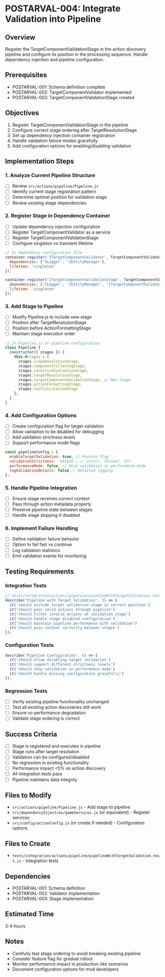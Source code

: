 # POSTARVAL-004: Integrate Validation into Pipeline

## Overview
Register the TargetComponentValidationStage in the action discovery pipeline and configure its position in the processing sequence. Handle dependency injection and pipeline configuration.

## Prerequisites
- POSTARVAL-001: Schema definition complete
- POSTARVAL-002: TargetComponentValidator implemented
- POSTARVAL-003: TargetComponentValidationStage created

## Objectives
1. Register TargetComponentValidationStage in the pipeline
2. Configure correct stage ordering after TargetResolutionStage
3. Set up dependency injection container registration
4. Handle validation failure modes gracefully
5. Add configuration options for enabling/disabling validation

## Implementation Steps

### 1. Analyze Current Pipeline Structure
- [ ] Review `src/actions/pipeline/Pipeline.js`
- [ ] Identify current stage registration pattern
- [ ] Determine optimal position for validation stage
- [ ] Review existing stage dependencies

### 2. Register Stage in Dependency Container
- [ ] Update dependency injection configuration
- [ ] Register TargetComponentValidator as a service
- [ ] Register TargetComponentValidationStage
- [ ] Configure singleton vs transient lifetime

```javascript
// In dependency configuration file
container.register('ITargetComponentValidator', TargetComponentValidator, {
  dependencies: ['ILogger', 'IEntityManager'],
  lifetime: 'singleton'
});

container.register('ITargetComponentValidationStage', TargetComponentValidationStage, {
  dependencies: ['ILogger', 'IEntityManager', 'ITargetComponentValidator', 'IPerformanceMonitor'],
  lifetime: 'singleton'
});
```

### 3. Add Stage to Pipeline
- [ ] Modify Pipeline.js to include new stage
- [ ] Position after TargetResolutionStage
- [ ] Position before ActionFormattingStage
- [ ] Maintain stage execution order

```javascript
// In Pipeline.js or pipeline configuration
class Pipeline {
  constructor({ stages }) {
    this.#stages = [
      stages.scopeResolutionStage,
      stages.componentFilteringStage,
      stages.conditionEvaluationStage,
      stages.targetResolutionStage,
      stages.targetComponentValidationStage, // New stage
      stages.actionFormattingStage,
      stages.costCalculationStage
    ];
  }
}
```

### 4. Add Configuration Options
- [ ] Create configuration flag for target validation
- [ ] Allow validation to be disabled for debugging
- [ ] Add validation strictness levels
- [ ] Support performance mode flags

```javascript
const pipelineConfig = {
  enableTargetValidation: true, // Feature flag
  validationStrictness: 'strict', // strict, lenient, off
  performanceMode: false, // Skip validation in performance mode
  logValidationDetails: false // Detailed logging
};
```

### 5. Handle Pipeline Integration
- [ ] Ensure stage receives correct context
- [ ] Pass through action metadata properly
- [ ] Preserve pipeline state between stages
- [ ] Handle stage skipping if disabled

### 6. Implement Failure Handling
- [ ] Define validation failure behavior
- [ ] Option to fail fast vs continue
- [ ] Log validation statistics
- [ ] Emit validation events for monitoring

## Testing Requirements

### Integration Tests
```javascript
// tests/integration/actions/pipeline/pipelineWithTargetValidation.test.js
describe('Pipeline with Target Validation', () => {
  it('should include target validation stage in correct position')
  it('should pass valid actions through pipeline')
  it('should filter invalid actions at validation stage')
  it('should handle stage disabled configuration')
  it('should maintain pipeline performance with validation')
  it('should pass context correctly between stages')
});
```

### Configuration Tests
```javascript
describe('Pipeline Configuration', () => {
  it('should allow disabling target validation')
  it('should support different strictness levels')
  it('should skip validation in performance mode')
  it('should handle missing configuration gracefully')
});
```

### Regression Tests
- [ ] Verify existing pipeline functionality unchanged
- [ ] Test all existing action discoveries still work
- [ ] Ensure no performance degradation
- [ ] Validate stage ordering is correct

## Success Criteria
- [ ] Stage is registered and executes in pipeline
- [ ] Stage runs after target resolution
- [ ] Validation can be configured/disabled
- [ ] No regression in existing functionality
- [ ] Performance impact <5% on action discovery
- [ ] All integration tests pass
- [ ] Pipeline maintains data integrity

## Files to Modify
- `src/actions/pipeline/Pipeline.js` - Add stage to pipeline
- `src/dependencyInjection/gameServices.js` (or equivalent) - Register services
- `src/config/actionConfig.js` (or create if needed) - Configuration options

## Files to Create
- `tests/integration/actions/pipeline/pipelineWithTargetValidation.test.js` - Integration tests

## Dependencies
- POSTARVAL-001: Schema definition
- POSTARVAL-002: Validator implementation
- POSTARVAL-003: Stage implementation

## Estimated Time
3-4 hours

## Notes
- Carefully test stage ordering to avoid breaking existing pipeline
- Consider feature flag for gradual rollout
- Monitor performance impact in production-like scenarios
- Document configuration options for mod developers